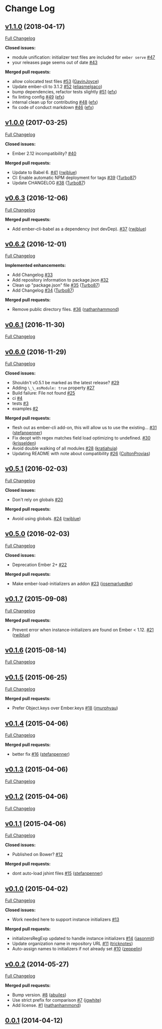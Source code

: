 # Change Log

## [v1.1.0](https://github.com/ember-cli/ember-load-initializers/tree/v1.1.0) (2018-04-17)
[Full Changelog](https://github.com/ember-cli/ember-load-initializers/compare/v1.0.0...v1.1.0)

**Closed issues:**

- module unification: initializer test files are included for `ember serve` [\#47](https://github.com/ember-cli/ember-load-initializers/issues/47)
- your releases page seems out of date [\#43](https://github.com/ember-cli/ember-load-initializers/issues/43)

**Merged pull requests:**

- allow colocated test files [\#53](https://github.com/ember-cli/ember-load-initializers/pull/53) ([GavinJoyce](https://github.com/GavinJoyce))
- Update ember-cli to 3.1.2 [\#52](https://github.com/ember-cli/ember-load-initializers/pull/52) ([eliasmelgaco](https://github.com/eliasmelgaco))
- bump dependencies, refactor tests slightly [\#51](https://github.com/ember-cli/ember-load-initializers/pull/51) ([efx](https://github.com/efx))
- fix linting config [\#49](https://github.com/ember-cli/ember-load-initializers/pull/49) ([efx](https://github.com/efx))
- internal clean up for contributing [\#48](https://github.com/ember-cli/ember-load-initializers/pull/48) ([efx](https://github.com/efx))
- fix code of conduct markdown [\#46](https://github.com/ember-cli/ember-load-initializers/pull/46) ([efx](https://github.com/efx))

## [v1.0.0](https://github.com/ember-cli/ember-load-initializers/tree/v1.0.0) (2017-03-25)
[Full Changelog](https://github.com/ember-cli/ember-load-initializers/compare/v0.6.3...v1.0.0)

**Closed issues:**

- Ember 2.12 incompatibility? [\#40](https://github.com/ember-cli/ember-load-initializers/issues/40)

**Merged pull requests:**

- Update to Babel 6. [\#41](https://github.com/ember-cli/ember-load-initializers/pull/41) ([rwjblue](https://github.com/rwjblue))
- CI: Enable automatic NPM deployment for tags [\#39](https://github.com/ember-cli/ember-load-initializers/pull/39) ([Turbo87](https://github.com/Turbo87))
- Update CHANGELOG [\#38](https://github.com/ember-cli/ember-load-initializers/pull/38) ([Turbo87](https://github.com/Turbo87))

## [v0.6.3](https://github.com/ember-cli/ember-load-initializers/tree/v0.6.3) (2016-12-06)
[Full Changelog](https://github.com/ember-cli/ember-load-initializers/compare/v0.6.2...v0.6.3)

**Merged pull requests:**

- Add ember-cli-babel as a dependency \(not devDep\). [\#37](https://github.com/ember-cli/ember-load-initializers/pull/37) ([rwjblue](https://github.com/rwjblue))

## [v0.6.2](https://github.com/ember-cli/ember-load-initializers/tree/v0.6.2) (2016-12-01)
[Full Changelog](https://github.com/ember-cli/ember-load-initializers/compare/v0.6.1...v0.6.2)

**Implemented enhancements:**

- Add Changelog [\#33](https://github.com/ember-cli/ember-load-initializers/issues/33)
- Add repository information to package.json [\#32](https://github.com/ember-cli/ember-load-initializers/issues/32)
- Clean up "package.json" file [\#35](https://github.com/ember-cli/ember-load-initializers/pull/35) ([Turbo87](https://github.com/Turbo87))
- Add Changelog [\#34](https://github.com/ember-cli/ember-load-initializers/pull/34) ([Turbo87](https://github.com/Turbo87))

**Merged pull requests:**

- Remove public directory files. [\#36](https://github.com/ember-cli/ember-load-initializers/pull/36) ([nathanhammond](https://github.com/nathanhammond))

## [v0.6.1](https://github.com/ember-cli/ember-load-initializers/tree/v0.6.1) (2016-11-30)
[Full Changelog](https://github.com/ember-cli/ember-load-initializers/compare/v0.6.0...v0.6.1)

## [v0.6.0](https://github.com/ember-cli/ember-load-initializers/tree/v0.6.0) (2016-11-29)
[Full Changelog](https://github.com/ember-cli/ember-load-initializers/compare/v0.5.1...v0.6.0)

**Closed issues:**

- Shouldn't v0.5.1 be marked as the latest release? [\#29](https://github.com/ember-cli/ember-load-initializers/issues/29)
- Adding `\_\_esModule: true` property [\#27](https://github.com/ember-cli/ember-load-initializers/issues/27)
- Build failure: File not found [\#25](https://github.com/ember-cli/ember-load-initializers/issues/25)
- ci [\#4](https://github.com/ember-cli/ember-load-initializers/issues/4)
- tests [\#3](https://github.com/ember-cli/ember-load-initializers/issues/3)
- examples [\#2](https://github.com/ember-cli/ember-load-initializers/issues/2)

**Merged pull requests:**

- flesh out as ember-cli add-on, this will allow us to use the existing… [\#31](https://github.com/ember-cli/ember-load-initializers/pull/31) ([stefanpenner](https://github.com/stefanpenner))
- Fix deopt with regex matches field load optimizing to undefined. [\#30](https://github.com/ember-cli/ember-load-initializers/pull/30) ([krisselden](https://github.com/krisselden))
- Avoid double walking of all modules [\#28](https://github.com/ember-cli/ember-load-initializers/pull/28) ([kratiahuja](https://github.com/kratiahuja))
- Updating README with note about compatibility [\#26](https://github.com/ember-cli/ember-load-initializers/pull/26) ([ColtonProvias](https://github.com/ColtonProvias))

## [v0.5.1](https://github.com/ember-cli/ember-load-initializers/tree/v0.5.1) (2016-02-03)
[Full Changelog](https://github.com/ember-cli/ember-load-initializers/compare/v0.5.0...v0.5.1)

**Closed issues:**

- Don't rely on globals [\#20](https://github.com/ember-cli/ember-load-initializers/issues/20)

**Merged pull requests:**

- Avoid using globals. [\#24](https://github.com/ember-cli/ember-load-initializers/pull/24) ([rwjblue](https://github.com/rwjblue))

## [v0.5.0](https://github.com/ember-cli/ember-load-initializers/tree/v0.5.0) (2016-02-03)
[Full Changelog](https://github.com/ember-cli/ember-load-initializers/compare/v0.1.7...v0.5.0)

**Closed issues:**

- Deprecation Ember 2+ [\#22](https://github.com/ember-cli/ember-load-initializers/issues/22)

**Merged pull requests:**

- Make ember-load-initializers an addon [\#23](https://github.com/ember-cli/ember-load-initializers/pull/23) ([josemarluedke](https://github.com/josemarluedke))

## [v0.1.7](https://github.com/ember-cli/ember-load-initializers/tree/v0.1.7) (2015-09-08)
[Full Changelog](https://github.com/ember-cli/ember-load-initializers/compare/v0.1.6...v0.1.7)

**Merged pull requests:**

- Prevent error when instance-initializers are found on Ember \< 1.12. [\#21](https://github.com/ember-cli/ember-load-initializers/pull/21) ([rwjblue](https://github.com/rwjblue))

## [v0.1.6](https://github.com/ember-cli/ember-load-initializers/tree/v0.1.6) (2015-08-14)
[Full Changelog](https://github.com/ember-cli/ember-load-initializers/compare/v0.1.5...v0.1.6)

## [v0.1.5](https://github.com/ember-cli/ember-load-initializers/tree/v0.1.5) (2015-06-25)
[Full Changelog](https://github.com/ember-cli/ember-load-initializers/compare/v0.1.4...v0.1.5)

**Merged pull requests:**

- Prefer Object.keys over Ember.keys [\#18](https://github.com/ember-cli/ember-load-initializers/pull/18) ([jmurphyau](https://github.com/jmurphyau))

## [v0.1.4](https://github.com/ember-cli/ember-load-initializers/tree/v0.1.4) (2015-04-06)
[Full Changelog](https://github.com/ember-cli/ember-load-initializers/compare/v0.1.3...v0.1.4)

**Merged pull requests:**

- better fix [\#16](https://github.com/ember-cli/ember-load-initializers/pull/16) ([stefanpenner](https://github.com/stefanpenner))

## [v0.1.3](https://github.com/ember-cli/ember-load-initializers/tree/v0.1.3) (2015-04-06)
[Full Changelog](https://github.com/ember-cli/ember-load-initializers/compare/v0.1.2...v0.1.3)

## [v0.1.2](https://github.com/ember-cli/ember-load-initializers/tree/v0.1.2) (2015-04-06)
[Full Changelog](https://github.com/ember-cli/ember-load-initializers/compare/v0.1.1...v0.1.2)

## [v0.1.1](https://github.com/ember-cli/ember-load-initializers/tree/v0.1.1) (2015-04-06)
[Full Changelog](https://github.com/ember-cli/ember-load-initializers/compare/v0.1.0...v0.1.1)

**Closed issues:**

- Published on Bower? [\#12](https://github.com/ember-cli/ember-load-initializers/issues/12)

**Merged pull requests:**

- dont auto-load jshint files [\#15](https://github.com/ember-cli/ember-load-initializers/pull/15) ([stefanpenner](https://github.com/stefanpenner))

## [v0.1.0](https://github.com/ember-cli/ember-load-initializers/tree/v0.1.0) (2015-04-02)
[Full Changelog](https://github.com/ember-cli/ember-load-initializers/compare/v0.0.2...v0.1.0)

**Closed issues:**

- Work needed here to support instance initializers [\#13](https://github.com/ember-cli/ember-load-initializers/issues/13)

**Merged pull requests:**

- initializersRegExp updated to handle instance initializers [\#14](https://github.com/ember-cli/ember-load-initializers/pull/14) ([jasonmit](https://github.com/jasonmit))
- Update organization name in repository URL [\#11](https://github.com/ember-cli/ember-load-initializers/pull/11) ([tricknotes](https://github.com/tricknotes))
- Auto-assign names to initializers if not already set [\#10](https://github.com/ember-cli/ember-load-initializers/pull/10) ([zeppelin](https://github.com/zeppelin))

## [v0.0.2](https://github.com/ember-cli/ember-load-initializers/tree/v0.0.2) (2014-05-27)
[Full Changelog](https://github.com/ember-cli/ember-load-initializers/compare/0.0.1...v0.0.2)

**Merged pull requests:**

- Bump version. [\#8](https://github.com/ember-cli/ember-load-initializers/pull/8) ([abuiles](https://github.com/abuiles))
- Use strict prefix for comparison [\#7](https://github.com/ember-cli/ember-load-initializers/pull/7) ([jgwhite](https://github.com/jgwhite))
- Add license. [\#1](https://github.com/ember-cli/ember-load-initializers/pull/1) ([nathanhammond](https://github.com/nathanhammond))

## [0.0.1](https://github.com/ember-cli/ember-load-initializers/tree/0.0.1) (2014-04-12)

